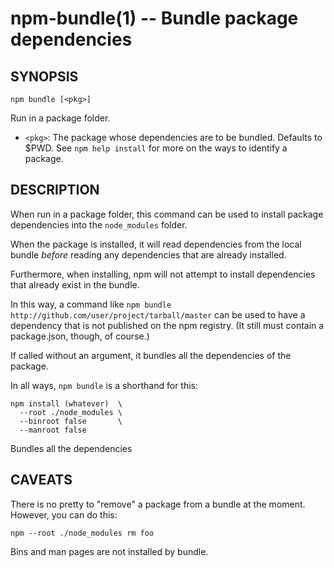 npm-bundle(1) -- Bundle package dependencies
============================================

## SYNOPSIS

    npm bundle [<pkg>]

Run in a package folder.

* `<pkg>`:
  The package whose dependencies are to be bundled. Defaults to $PWD.
  See `npm help install` for more on the ways to identify a package.

## DESCRIPTION

When run in a package folder, this command can be used to install
package dependencies into the `node_modules` folder.

When the package is installed, it will read dependencies from the local
bundle *before* reading any dependencies that are already installed.

Furthermore, when installing, npm will not attempt to install
dependencies that already exist in the bundle.

In this way, a command like
`npm bundle http://github.com/user/project/tarball/master` can be used
to have a dependency that is not published on the npm registry.  (It
still must contain a package.json, though, of course.)

If called without an argument, it bundles all the dependencies of the
package.

In all ways, `npm bundle` is a shorthand for this:

    npm install (whatever)  \
      --root ./node_modules \
      --binroot false       \
      --manroot false

Bundles all the dependencies

## CAVEATS

There is no pretty to "remove" a package from a bundle at the moment.
However, you can do this:

    npm --root ./node_modules rm foo

Bins and man pages are not installed by bundle.

